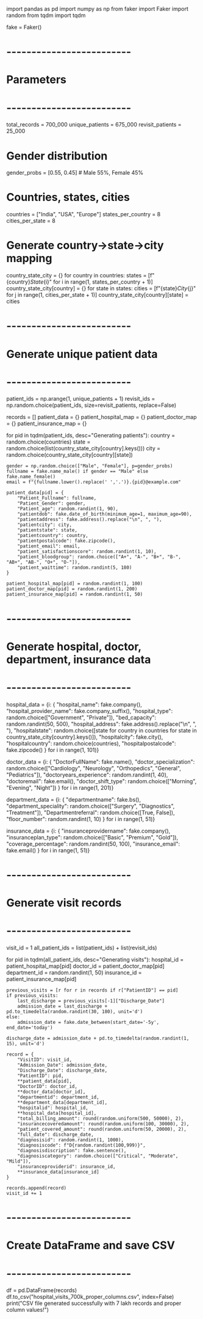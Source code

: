 import pandas as pd
import numpy as np
from faker import Faker
import random
from tqdm import tqdm

fake = Faker()

# -------------------------
# Parameters
# -------------------------
total_records = 700_000
unique_patients = 675_000
revisit_patients = 25_000

# Gender distribution
gender_probs = [0.55, 0.45]  # Male 55%, Female 45%

# Countries, states, cities
countries = ["India", "USA", "Europe"]
states_per_country = 8
cities_per_state = 8

# Generate country->state->city mapping
country_state_city = {}
for country in countries:
    states = [f"{country}_State_{i}" for i in range(1, states_per_country + 1)]
    country_state_city[country] = {}
    for state in states:
        cities = [f"{state}_City_{j}" for j in range(1, cities_per_state + 1)]
        country_state_city[country][state] = cities

# -------------------------
# Generate unique patient data
# -------------------------
patient_ids = np.arange(1, unique_patients + 1)
revisit_ids = np.random.choice(patient_ids, size=revisit_patients, replace=False)

records = []
patient_data = {}
patient_hospital_map = {}
patient_doctor_map = {}
patient_insurance_map = {}

for pid in tqdm(patient_ids, desc="Generating patients"):
    country = random.choice(countries)
    state = random.choice(list(country_state_city[country].keys()))
    city = random.choice(country_state_city[country][state])
    
    gender = np.random.choice(["Male", "Female"], p=gender_probs)
    fullname = fake.name_male() if gender == "Male" else fake.name_female()
    email = f"{fullname.lower().replace(' ','.')}.{pid}@example.com"
    
    patient_data[pid] = {
        "Patient_Fullname": fullname,
        "Patient_Gender": gender,
        "Patient_age": random.randint(1, 90),
        "patientdob": fake.date_of_birth(minimum_age=1, maximum_age=90),
        "patientaddress": fake.address().replace("\n", ", "),
        "patientcity": city,
        "patientstate": state,
        "patientcountry": country,
        "patientpostalcode": fake.zipcode(),
        "patient_email": email,
        "patient_satisfactionscore": random.randint(1, 10),
        "patient_bloodgroup": random.choice(["A+", "A-", "B+", "B-", "AB+", "AB-", "O+", "O-"]),
        "patient_waittime": random.randint(5, 180)
    }
    
    patient_hospital_map[pid] = random.randint(1, 100)
    patient_doctor_map[pid] = random.randint(1, 200)
    patient_insurance_map[pid] = random.randint(1, 50)

# -------------------------
# Generate hospital, doctor, department, insurance data
# -------------------------
hospital_data = {i: {
    "hospital_name": fake.company(),
    "hospital_provider_name": fake.company_suffix(),
    "hospital_type": random.choice(["Government", "Private"]),
    "bed_capacity": random.randint(50, 500),
    "hospital_address": fake.address().replace("\n", ", "),
    "hospitalstate": random.choice([state for country in countries for state in country_state_city[country].keys()]),
    "hospitalcity": fake.city(),
    "hospitalcountry": random.choice(countries),
    "hospitalpostalcode": fake.zipcode()
} for i in range(1, 101)}

doctor_data = {i: {
    "DoctorFullName": fake.name(),
    "doctor_specialization": random.choice(["Cardiology", "Neurology", "Orthopedics", "General", "Pediatrics"]),
    "doctoryears_experience": random.randint(1, 40),
    "doctoremail": fake.email(),
    "doctor_shift_type": random.choice(["Morning", "Evening", "Night"])
} for i in range(1, 201)}

department_data = {i: {
    "departmentname": fake.bs(),
    "department_speciality": random.choice(["Surgery", "Diagnostics", "Treatment"]),
    "Departmentreferral": random.choice([True, False]),
    "floor_number": random.randint(1, 10)
} for i in range(1, 51)}

insurance_data = {i: {
    "insuranceprovidername": fake.company(),
    "insuranceplan_type": random.choice(["Basic", "Premium", "Gold"]),
    "coverage_percentage": random.randint(50, 100),
    "insurance_email": fake.email()
} for i in range(1, 51)}

# -------------------------
# Generate visit records
# -------------------------
visit_id = 1
all_patient_ids = list(patient_ids) + list(revisit_ids)

for pid in tqdm(all_patient_ids, desc="Generating visits"):
    hospital_id = patient_hospital_map[pid]
    doctor_id = patient_doctor_map[pid]
    department_id = random.randint(1, 50)
    insurance_id = patient_insurance_map[pid]
    
    previous_visits = [r for r in records if r["PatientID"] == pid]
    if previous_visits:
        last_discharge = previous_visits[-1]["Discharge_Date"]
        admission_date = last_discharge + pd.to_timedelta(random.randint(30, 180), unit='d')
    else:
        admission_date = fake.date_between(start_date='-5y', end_date='today')
    
    discharge_date = admission_date + pd.to_timedelta(random.randint(1, 15), unit='d')
    
    record = {
        "VisitID": visit_id,
        "Admission_Date": admission_date,
        "Discharge_Date": discharge_date,
        "PatientID": pid,
        **patient_data[pid],
        "DoctorID": doctor_id,
        **doctor_data[doctor_id],
        "departmentid": department_id,
        **department_data[department_id],
        "hospitalid": hospital_id,
        **hospital_data[hospital_id],
        "total_billing_amount": round(random.uniform(500, 50000), 2),
        "insurancecoveredamount": round(random.uniform(100, 30000), 2),
        "patient_covered_amount": round(random.uniform(50, 20000), 2),
        "full_date": discharge_date,
        "diagnosisid": random.randint(1, 1000),
        "diagnosiscode": f"D{random.randint(100,999)}",
        "diagnosisdiscription": fake.sentence(),
        "diagnosiscategory": random.choice(["Critical", "Moderate", "Mild"]),
        "insuranceproviderid": insurance_id,
        **insurance_data[insurance_id]
    }
    
    records.append(record)
    visit_id += 1

# -------------------------
# Create DataFrame and save CSV
# -------------------------
df = pd.DataFrame(records)
df.to_csv("hospital_visits_700k_proper_columns.csv", index=False)
print("CSV file generated successfully with 7 lakh records and proper column values!")
